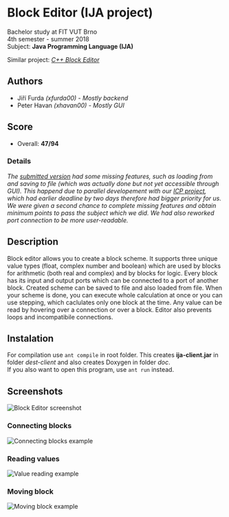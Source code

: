# Block Editor (IJA project)
Bachelor study at FIT VUT Brno  
4th semester - summer 2018  
Subject: **Java Programming Language (IJA)**

Similar project: *[C++ Block Editor](https://github.com/Furdys/ICP-proj)*

## Authors
* Jiří Furda *(xfurda00) - Mostly backend*
* Peter Havan *(xhavan00) - Mostly GUI*

## Score
* Overall: **47/94**

### Details
*The [submitted version](https://github.com/Furdys/IJA-proj/tree/6ffc78c035daa53aae7650bfb90fe60652442570) had some missing features, such as loading from and saving to file (which was actually done but not yet accessible through GUI). This happend due to parallel developement with our [ICP project](https://github.com/Furdys/ICP-proj), which had earlier deadline by two days therefore had bigger priority for us.
We were given a second chance to complete missing features and obtain minimum points to pass the subject which we did. We had also reworked port connection to be more user-readable.*

## Description
Block editor allows you to create a block scheme. It supports three unique value types (float, complex number and boolean) which are used by blocks for arithmetic (both real and complex) and by blocks for logic.
Every block has its input and output ports which can be connected to a port of another block. Created scheme can be saved to file and also loaded from file. When your scheme is done, you can execute whole calculation at once or you can use stepping, which caclulates only one block at the time. Any value can be read by hovering over a connection or over a block. Editor also prevents loops and incompatibile connections.

## Instalation
For compilation use `ant compile` in root folder.
This creates **ija-client.jar** in folder *dest-client* and also creates Doxygen in folder *doc*.  
If you also want to open this program, use `ant run` instead.

## Screenshots
![Block Editor screenshot](https://imgur.com/rs4zuP9.gif)
### Connecting blocks
![Connecting blocks example](https://imgur.com/vWQvCIm.gif)
### Reading values
![Value reading example](https://i.imgur.com/MXLbucW.gif)
### Moving block
![Moving block example](https://imgur.com/oYNECcU.gif)
